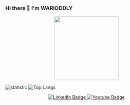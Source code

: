 ### Hi there 👋 I'm WARIODDLY

<!--
**warioddly/warioddly** is a ✨ _special_ ✨ repository because its `README.md` (this file) appears on your GitHub profile.

Here are some ideas to get you started:

- 🔭 I’m currently working on ...
- 🌱 I’m currently learning ...
- 👯 I’m looking to collaborate on ...
- 🤔 I’m looking for help with ...
- 💬 Ask me about ...
- 📫 How to reach me: ...
- 😄 Pronouns: ...
- ⚡ Fun fact: ...
-->

<div id="header" align="center">
  <img src="https://media.giphy.com/media/bJ4TVNYNUympPgcpem/giphy.gif" width="200"/>
</div>
  


![statistic](https://github-readme-stats.vercel.app/api?username=warioddly&&show_icons=true&&theme=tokyonight)
![Top Langs](https://github-readme-stats.vercel.app/api/top-langs/?username=warioddly&layout=compact)

<div id="badges" align="center">
   <a href="[linkedin-URL](https://www.linkedin.com/in/warioddly/)">
      <img src="https://img.shields.io/badge/LinkedIn-blue?logo=linkedin&logoColor=white" alt="LinkedIn Badge"/>
  </a>
  <a href="[instagram-URL](https://www.instagram.com/godofimo)">
      <img src="https://img.shields.io/badge/instagram-grey?logo=instagram&logoColor=white" alt="Youtube Badge"/>
  </a>
</div>
